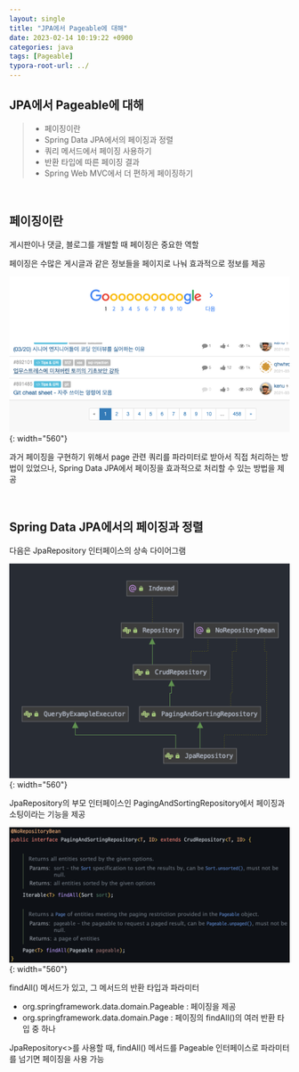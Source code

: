 ```yaml
---
layout: single
title: "JPA에서 Pageable에 대해"
date: 2023-02-14 10:19:22 +0900
categories: java
tags: [Pageable]
typora-root-url: ../
---
```


## JPA에서 Pageable에 대해
> - 페이징이란
> - Spring Data JPA에서의 페이징과 정렬
> - 쿼리 메서드에서 페이징 사용하기
> - 반환 타입에 따른 페이징 결과
> - Spring Web MVC에서 더 편하게 페이징하기

<br>

## 페이징이란

게시판이나 댓글, 블로그를 개발할 때 페이징은 중요한 역할

페이징은 수많은 게시글과 같은 정보들을 페이지로 나눠 효과적으로 정보를 제공

![google](/images/2023-02-14-about-jpa-pageable/google.png){: width="560"}

과거 페이징을 구현하기 위해서 page 관련 쿼리를 파라미터로 받아서 직접 처리하는 방법이 있었으나, Spring Data JPA에서 페이징을 효과적으로 처리할 수 있는 방법을 제공

<br>

## Spring Data JPA에서의 페이징과 정렬

다음은 JpaRepository 인터페이스의 상속 다이어그램

![jparepo](/images/2023-02-14-about-jpa-pageable/jparepo.png){: width="560"}

JpaRepository의 부모 인터페이스인 PagingAndSortingRepository에서 페이징과 소팅이라는 기능을 제공

![pagingandsort](/images/2023-02-14-about-jpa-pageable/pagingandsort.png){: width="560"}

findAll() 메서드가 있고, 그 메서드의 반환 타입과 파라미터

- org.springframework.data.domain.Pageable : 페이징을 제공
- org.springframework.data.domain.Page : 페이징의 findAll()의 여러 반환 타입 중 하나

JpaRepository<>를 사용할 때, findAll() 메서드를 Pageable 인터페이스로 파라미터를 넘기면 페이징을 사용 가능



<br>
